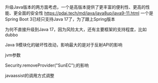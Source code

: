 升级Java版本的两方面考虑，一个是高版本提供了更丰富的便利性、更高的性能、更全面的安全性 https://pdai.tech/md/java/java8up/java9-11.html
一个是Spring Boot 3已经只支持Java 17了，为了跟上Spring版本

为何不直接升级到Java 17，因为风险太大，还有主要框架的支持程度，比如dubbo

Java 9模块化的破坏性改动，影响最大的是对于反射API的影响


jvm参数

Security.removeProvider("SunEC");的影响

javaassist的调用方式调整


